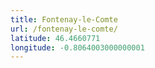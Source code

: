 ```yaml
---
title: Fontenay-le-Comte
url: /fontenay-le-comte/
latitude: 46.4660771
longitude: -0.8064003000000001
---
```

